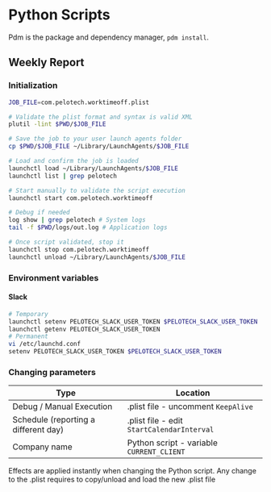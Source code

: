 # Python Scripts

Pdm is the package and dependency manager, `pdm install`.

## Weekly Report

### Initialization

```sh
JOB_FILE=com.pelotech.worktimeoff.plist

# Validate the plist format and syntax is valid XML
plutil -lint $PWD/$JOB_FILE

# Save the job to your user launch agents folder
cp $PWD/$JOB_FILE ~/Library/LaunchAgents/$JOB_FILE

# Load and confirm the job is loaded
launchctl load ~/Library/LaunchAgents/$JOB_FILE
launchctl list | grep pelotech

# Start manually to validate the script execution
launchctl start com.pelotech.worktimeoff

# Debug if needed
log show | grep pelotech # System logs
tail -f $PWD/logs/out.log # Application logs

# Once script validated, stop it
launchctl stop com.pelotech.worktimeoff
launchctl unload ~/Library/LaunchAgents/$JOB_FILE
```
### Environment variables

#### Slack
```sh
# Temporary
launchctl setenv PELOTECH_SLACK_USER_TOKEN $PELOTECH_SLACK_USER_TOKEN
launchctl getenv PELOTECH_SLACK_USER_TOKEN
# Permanent
vi /etc/launchd.conf
setenv PELOTECH_SLACK_USER_TOKEN $PELOTECH_SLACK_USER_TOKEN
```


### Changing parameters

| Type                                 | Location                                   |
|--------------------------------------|--------------------------------------------|
| Debug / Manual Execution             | .plist file - uncomment `KeepAlive`        |
| Schedule (reporting a different day) | .plist file - edit `StartCalendarInterval` |
| Company name                         | Python script - variable `CURRENT_CLIENT`  |

Effects are applied instantly when changing the Python script. Any change to the .plist requires to copy/unload and load
the new .plist file
